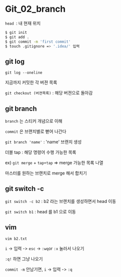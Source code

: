 # Git_02_branch

`head `: 내 현재 위치

```bash
$ git init
$ git add .
$ git commit -m 'first commit'
$ touch .gitignore => '.idea/' 입력
```



## git log

`git log --oneline`

지금까지 커밋한 각 버젼 목록



`git checkout (버젼목록)` : 해당 버젼으로 돌아감



## git branch

`branch` 는 스티커 개념으로 이해

`commit` 은 브랜치별로 뻗어 나간다

`git branch 'name'` : 'name' 브랜치 생성



더블 tap : 해당 명령어 수행 가능한 목록

ex) `git merge` + `tap+tap` => merge 가능한 목록 나열



마스터를 원하는 브랜치로 merge 해서 합치기



## git switch -c

`git switch -c b2` : b2 라는 브랜치를 생성하면서 head 이동

`git switch b1` : head 를 b1 으로 이동



## vim

`vim b2.txt`

`i` -> 입력 -> `esc` -> `:wq`or `:x` 눌러서 나오기

`:q!` 하면 그냥 나오기

`commit -m` 안남기면, `i` -> 입력 -> `:q`
